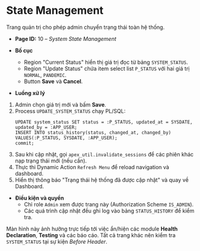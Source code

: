 # State Management

Trang quản trị cho phép admin chuyển trạng thái toàn hệ thống.

- **Page ID:** 10 – *System State Management*

- **Bố cục**
  - Region "Current Status" hiển thị giá trị đọc từ bảng `SYSTEM_STATUS`.
  - Region "Update Status" chứa item select list `P_STATUS` với hai giá trị `NORMAL`, `PANDEMIC`.
  - Button **Save** và **Cancel**.

- **Luồng xử lý**
 1. Admin chọn giá trị mới và bấm **Save**.
 2. Process `UPDATE_SYSTEM_STATUS` chạy PL/SQL:
     ```plsql
     UPDATE system_status SET status = :P_STATUS, updated_at = SYSDATE, updated_by = :APP_USER;
     INSERT INTO status_history(status, changed_at, changed_by) VALUES(:P_STATUS, SYSDATE, :APP_USER);
     commit;
     ```
 3. Sau khi cập nhật, gọi `apex_util.invalidate_sessions` để các phiên khác nạp trạng thái mới (nếu cần).
 4. Thực thi Dynamic Action `Refresh Menu` để reload navigation và dashboard.
 5. Hiển thị thông báo "Trạng thái hệ thống đã được cập nhật" và quay về Dashboard.

- **Điều kiện và quyền**
  - Chỉ role `Admin` xem được trang này (Authorization Scheme `IS_ADMIN`).
  - Các quá trình cập nhật đều ghi log vào bảng `STATUS_HISTORY` để kiểm tra.

Màn hình này ảnh hưởng trực tiếp tới việc ẩn/hiện các module **Health Declaration**, **Testing** và các báo cáo. Tất cả trang khác nên kiểm tra `SYSTEM_STATUS` tại sự kiện *Before Header*.
